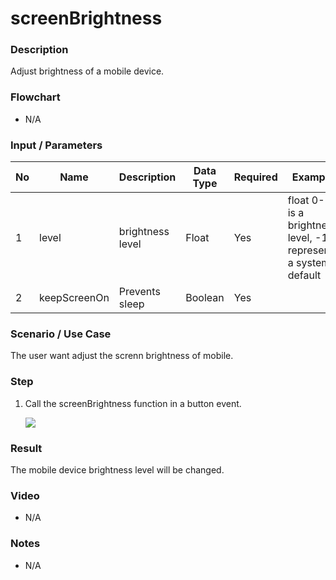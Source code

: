 
# screenBrightness

### Description

Adjust brightness of a mobile device.

### Flowchart

- N/A

### Input / Parameters

| No | Name | Description | Data Type | Required | Example |
| ------ | ------ | ------ |------ | ------ | ------ |
| 1 | level | brightness level | Float | Yes | float 0-1 is a brightness level, -1 represents a system default |
| 2 | keepScreenOn | Prevents sleep | Boolean | Yes | |

### Scenario / Use Case

The user want adjust the screnn brightness of mobile.

### Step

1. Call the screenBrightness function in a button event.

    ![](../../../../document/function/Device/screenBrightness/screenBrightness-step-1.png?raw=true)
    
### Result

The mobile device brightness level will be changed.

### Video

- N/A
<!--[![Video](http://i.imgur.com/Ot5DWAW.png)](https://youtu.be/StTqXEQ2l-Y?t=35s)-->

### Notes

- N/A